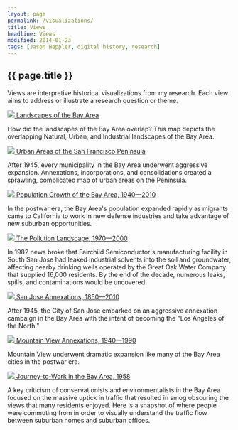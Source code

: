 ```yaml
---
layout: page
permalink: /visualizations/
title: Views
headline: Views
modified: 2014-01-23
tags: [Jason Heppler, digital history, research]
---
```


## {{ page.title }}

<p>Views are interpretive historical visualizations from my research.
Each view aims to address or illustrate a research question or theme.</p>

<div class="row">
  <div class="col-xs-12 col-md-8">
    <a href="{{ site.url }}/visualizations/rivers/"><img class="img-responsive img-rounded" src="{{ site.url }}/assets/image/rivers_preview.png"/>
    Landscapes of the Bay Area</a><br/>
    <p>How did the landscapes of the Bay Area overlap? This map depicts
    the overlapping Natural, Urban, and Industrial landscapes of the Bay
    Area.</p>
  </div>
</div>

<div class="row">
  <div class="col-xs-12 col-md-8">
    <a href="{{ sitel.url }}/visualizations/urban_areas/"><img class="img-rounded img-responsive img-rounded" src="{{site.url}}/assets/image/urban_areas_preview.png"/>
    Urban Areas of the San Francisco Peninsula</a><br/>
    <p>After 1945, every municipality in the Bay Area underwent
    aggressive expansion. Annexations, incorporations, and
    consolidations created a sprawling, complicated map of urban areas
    on the Peninsula.</p>
    </div>
</div>

<div class="row">
  <div class="col-xs-12 col-md-8">
    <a href="{{ sitel.url }}/visualizations/population/"><img class="img-rounded img-responsive img-rounded" src="{{site.url}}/assets/image/population_preview.png"/>
    Population Growth of the Bay Area, 1940&#8212;2010</a><br/>
    <p>In the postwar era, the Bay Area's population expanded rapidly as migrants came to California to work in new defense industries and take advantage of new suburban opportunities.</p>
    </div>
</div>

<div class="row">
  <div class="col-xs-12 col-md-8">
    <a href="{{ sitel.url }}/visualizations/companies/"><img class="img-responsive img-rounded" src="{{site.url}}/assets/image/superfund_preview.png"/>
    The Pollution Landscape, 1970&#8212;2000</a><br/>
    <p>In 1982 news broke that Fairchild Semiconductor's manufacturing facility in South San Jose had leaked industrial solvents into the soil and groundwater, affecting nearby drinking wells operated by the Great Oak Water Company that supplied 16,000 residents. By the end of the decade, numerous leaks, spills, and contaminations would be uncovered.</p>
    </div>
</div>

<div class="row">
  <div class="col-xs-12 col-md-8">
    <a href="{{ site.url }}/visualizations/sanjose/"><img class="img-responsive img-rounded" src="{{site.url}}/assets/image/annexation_preview.png"/>
    San Jose Annexations, 1850&#8212;2010</a><br/>
    <p>After 1945, the City of San Jose embarked on an aggressive
    annexation campaign in the Bay Area with the intent of becoming the
    "Los Angeles of the North."</p>
    </div>
</div>

<div class="row">
  <div class="col-xs-12 col-md-8">
    <a href="{{ site.url }}/visualizations/mountainview/"><img class="img-responsive img-rounded" src="{{site.url}}/assets/image/mv_annexation_preview.png"/>
    Mountain View Annexations, 1940&#8212;1990</a><br/>
    <p>Mountain View underwent dramatic expansion like many of the Bay Area cities in the postwar era.</p>
    </div>
</div>

<div class="row">
  <div class="col-xs-12 col-md-8">
    <a href="{{ site.url }}/visualizations/traffic/"><img class="img-responsive img-rounded" src="{{site.url}}/assets/image/traffic_journey_preview.png"/>
    Journey-to-Work in the Bay Area, 1958</a><br/>
    <p>A key criticism of conservationists and environmentalists in the Bay Area focused on the massive uptick in traffic that resulted in smog obscuring the views that many residents enjoyed. Here is a snapshot of where people were commuting from in order to visually understand the traffic flow between suburban homes and suburban
    offices.</p>
    </div>
</div>

